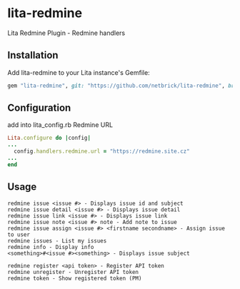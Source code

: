 # lita-redmine

Lita Redmine Plugin - Redmine handlers

## Installation

Add lita-redmine to your Lita instance's Gemfile:

``` ruby
gem "lita-redmine", git: "https://github.com/netbrick/lita-redmine", branch: "master"
```

## Configuration

add into lita_config.rb Redmine URL

``` ruby
Lita.configure do |config|
...
  config.handlers.redmine.url = "https://redmine.site.cz"
...
end
```

## Usage

```
redmine issue <issue #> - Displays issue id and subject
redmine issue detail <issue #> - Displays issue detail
redmine issue link <issue #> - Displays issue link
redmine issue note <issue #> note - Add note to issue
redmine issue assign <issue #> <firstname secondname> - Assign issue to user
redmine issues - List my issues
redmine info - Display info
<something>#<issue #><something> - Displays issue subject

redmine register <api token> - Register API token
redmine unregister - Unregister API token
redmine token - Show registered token (PM)
```
